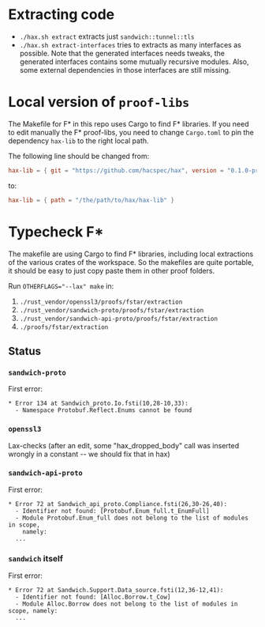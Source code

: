 # Extracting code
 - `./hax.sh extract` extracts just `sandwich::tunnel::tls`
 - `./hax.sh extract-interfaces` tries to extracts as many interfaces
   as possible. Note that the generated interfaces needs tweaks, the
   generated interfaces contains some mutually recursive
   modules. Also, some external dependencies in those interfaces are
   still missing.

# Local version of `proof-libs`
The Makefile for F* in this repo uses Cargo to find F* libraries. If
you need to edit manually the F* proof-libs, you need to change
`Cargo.toml` to pin the dependency `hax-lib` to the right local path.

The following line should be changed from:
```toml
hax-lib = { git = "https://github.com/hacspec/hax", version = "0.1.0-pre.1" }
```

to:

```toml
hax-lib = { path = "/the/path/to/hax/hax-lib" }
```

# Typecheck F*
The makefile are using Cargo to find F* libraries, including local
extractions of the various crates of the workspace. So the makefiles
are quite portable, it should be easy to just copy paste them in other
proof folders.

Run `OTHERFLAGS="--lax" make` in:
 1. `./rust_vendor/openssl3/proofs/fstar/extraction`
 2. `./rust_vendor/sandwich-proto/proofs/fstar/extraction`
 3. `./rust_vendor/sandwich-api-proto/proofs/fstar/extraction`
 4. `./proofs/fstar/extraction`

## Status
### `sandwich-proto`
First error:
```
* Error 134 at Sandwich_proto.Io.fsti(10,28-10,33):
  - Namespace Protobuf.Reflect.Enums cannot be found
```

### `openssl3`
Lax-checks (after an edit, some "hax_dropped_body" call was inserted wrongly in a constant -- we should fix that in hax)

### `sandwich-api-proto`
First error:
```
* Error 72 at Sandwich_api_proto.Compliance.fsti(26,30-26,40):
  - Identifier not found: [Protobuf.Enum_full.t_EnumFull]
  - Module Protobuf.Enum_full does not belong to the list of modules in scope,
    namely:
  ...
```

### `sandwich` itself
First error:
```
* Error 72 at Sandwich.Support.Data_source.fsti(12,36-12,41):
  - Identifier not found: [Alloc.Borrow.t_Cow]
  - Module Alloc.Borrow does not belong to the list of modules in scope, namely:
  ...
```
